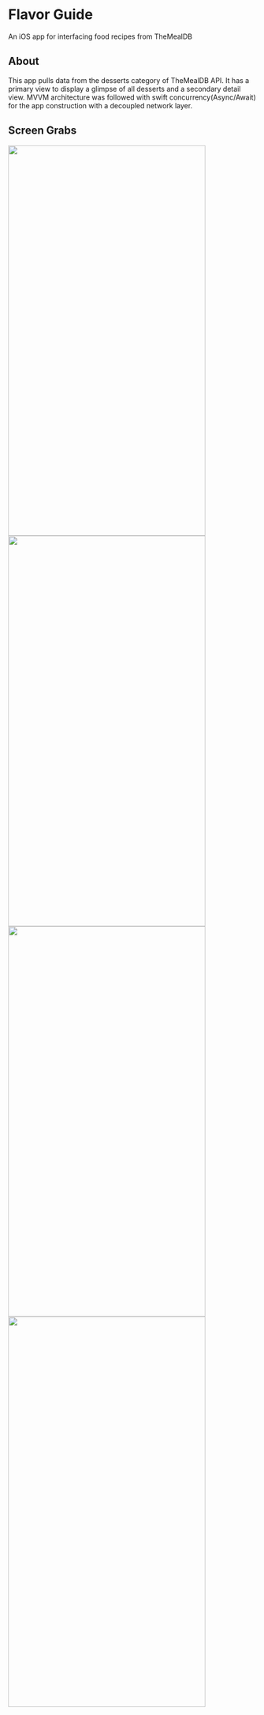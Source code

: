 # Flavor Guide
An iOS app for interfacing food recipes from TheMealDB

## About
This app pulls data from the desserts category of TheMealDB API. It has a primary view to display a glimpse of all desserts and a secondary detail view. 
MVVM architecture was followed with swift concurrency(Async/Await) for the app construction with a decoupled network layer.

## Screen Grabs
<img src="https://github.com/gautham-apa/flavor-guide/assets/25281293/5f479251-1c2b-46fe-842d-1fc3def8431f" width="400" height="790">
<img src="https://github.com/gautham-apa/flavor-guide/assets/25281293/41d9731c-1995-4935-abfc-441a1df0ca2e" width="400" height="790">


<img src="https://github.com/gautham-apa/flavor-guide/assets/25281293/11c5d509-ce96-41ed-a9f4-595dc375c81e" width="400" height="790">
<img src="https://github.com/gautham-apa/flavor-guide/assets/25281293/53d2df84-b494-4b52-b7fe-596a527803bf" width="400" height="790">
